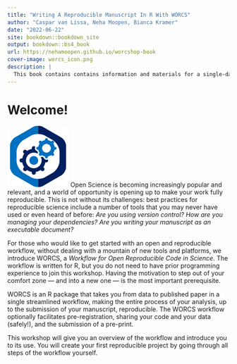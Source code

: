 ```yaml
--- 
title: "Writing A Reproducible Manuscript In R With WORCS"
author: "Caspar van Lissa, Neha Moopen, Bianca Kramer"
date: "2022-06-22"
site: bookdown::bookdown_site
output: bookdown::bs4_book
url: https://nehamoopen.github.io/worcshop-book
cover-image: worcs_icon.png
description: | 
  This book contains contains information and materials for a single-day workshop on 'Writing a Reproducible Paper in R with WORCS'." 
---
```


# Welcome!

<img src="worcs_icon.png" class="cover"/> Open Science is becoming increasingly popular and relevant, and a world of opportunity is opening up to make your work fully reproducible. This is not without its challenges: best practices for reproducible science include a number of tools that you may never have used or even heard of before: _Are you using version control? How are you managing your dependencies? Are you writing your manuscript as an executable document?_

For those who would like to get started with an open and reproducible workflow, without dealing with a mountain of new tools and platforms, we introduce WORCS, a _Workflow for Open Reproducible Code in Science_. The workflow is written for R, but you do not need to have prior programming experience to join this workshop. Having the motivation to step out of your comfort zone — and into a new one — is the most important prerequisite.

WORCS is an R package that takes you from data to published paper in a single streamlined workflow, making the entire process of your analysis, up to the submission of your manuscript, reproducible. The WORCS workflow optionally facilitates pre-registration, sharing your code and your data (safely!), and the submission of a pre-print.

This workshop will give you an overview of the workflow and introduce you to its use. You will create your first reproducible project by going through all steps of the workflow yourself.
